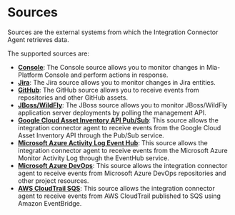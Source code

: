 # Sources

Sources are the external systems from which the Integration Connector Agent retrieves data.

The supported sources are:

- [**Console**](15_console.md): The Console source allows you to monitor changes in Mia-Platform Console and perform
  actions in response.
- [**Jira**](20_jira.md): The Jira source allows you to monitor changes in Jira entities.
- [**GitHub**](20_github.md): The GitHub source allows you to receive events from repositories and other GitHub assets.
- [**JBoss/WildFly**](25_jboss.md): The JBoss source allows you to monitor JBoss/WildFly application server deployments by polling the management API.
- [**Google Cloud Asset Inventory API Pub/Sub**](30_gcp_pubsub_asset_inventory.md): This source allows the integration
  connector agent to receive events from the Google Cloud Asset Inventory API through the Pub/Sub service.
- [**Microsoft Azure Activity Log Event Hub**](40_azure_activity_log_event_hub.md): This source allows the integration
  connector agent to receive events from the Microsoft Azure Monitor Activity Log through the EventHub service.
- [**Microsoft Azure DevOps**](45_azure_devops.md): This source allows the integration
  connector agent to receive events from Microsoft Azure DevOps repositories and other project resources.
- [**AWS CloudTrail SQS**](50_aws_cloudtrail_sqs.md): This source allows the integration
  connector agent to receive events from AWS CloudTrail published to SQS using Amazon EventBridge.
